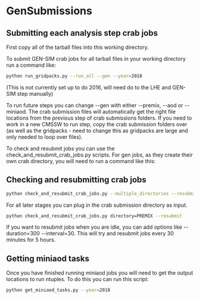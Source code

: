 # GenSubmissions

## Submitting each analysis step crab jobs

First copy all of the tarball files into this working directory.

To submit GEN-SIM crab jobs for all tarball files in your working directory run a command like:

```bash
python run_gridpacks.py --run_all --gen --year=2018
```

(This is not currently set up to do 2016, will need do to the LHE and GEN-SIM step manually)

To run future steps you can change --gen with either --premix, --aod or --miniaod. The crab submission files will automatically get the right file locations from the previous step of crab submissions folders. If you need to work in a new CMSSW to run step, copy the crab submission folders over (as well as the gridpacks - need to change this as gridpacks are large and only needed to loop over files).

To check and resubmit jobs you can use the check_and_resubmit_crab_jobs.py scripts. For gen jobs, as they create their own crab directory, you will need to run a command like this:

## Checking and resubmitting crab jobs

```bash
python check_and_resubmit_crab_jobs.py --multiple_directories --resubmit
```

For all later stages you can plug in the crab submission directory as input.

```bash
python check_and_resubmit_crab_jobs.py directory=PREMIX --resubmit
```

If you want to resubmit jobs when you are idle, you can add options like --duration=300 --interval=30. This will try and resubmit jobs every 30 minutes for 5 hours.

## Getting miniaod tasks

Once you have finished running miniaod jobs you will need to get the output locations to run ntuples. To do this you can run this script:

```bash
python get_miniaod_tasks.py --year=2018
```

